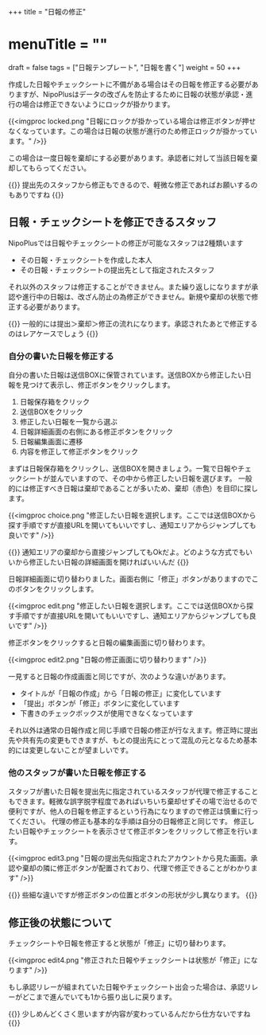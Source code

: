 +++
title = "日報の修正"
# menuTitle = ""
draft = false
tags = ["日報テンプレート", "日報を書く"]
weight = 50
+++

作成した日報やチェックシートに不備がある場合はその日報を修正する必要がありますが、NipoPlusはデータの改ざんを防止するために日報の状態が承認・進行の場合は修正できないようにロックが掛かります。

{{<imgproc locked.png "日報にロックが掛かっている場合は修正ボタンが押せなくなっています。この場合は日報の状態が進行のため修正ロックが掛かっています。" />}}

この場合は一度日報を棄却にする必要があります。承認者に対して当該日報を棄却してもらってください。

{{<alice pos="right" icon="please">}}
提出先のスタッフから修正もできるので、軽微な修正であればお願いするのもありですね
{{</alice>}}

## 日報・チェックシートを修正できるスタッフ

NipoPlusでは日報やチェックシートの修正が可能なスタッフは2種類います

- その日報・チェックシートを作成した本人
- その日報・チェックシートの提出先として指定されたスタッフ

それ以外のスタッフは修正することができません。また繰り返しになりますが承認や進行中の日報は、改ざん防止の為修正ができません。新規や棄却の状態で修正する必要があります。

{{<alice pos="right" icon="here">}}
一般的には提出＞棄却＞修正の流れになります。承認されたあとで修正するのはレアケースでしょう
{{</alice>}}

### 自分の書いた日報を修正する

自分の書いた日報は送信BOXに保管されています。送信BOXから修正したい日報を見つけて表示し、修正ボタンをクリックします。

1. 日報保存箱をクリック
1. 送信BOXをクリック
1. 修正したい日報を一覧から選ぶ
1. 日報詳細画面の右側にある修正ボタンをクリック
1. 日報編集画面に遷移
1. 内容を修正して修正ボタンをクリック

まずは日報保存箱をクリックし、送信BOXを開きましょう。一覧で日報やチェックシートが並んでいますので、その中から修正したい日報を選びます。
一般的には修正すべき日報は棄却であることが多いため、棄却（赤色）を目印に探します。

{{<imgproc choice.png "修正したい日報を選択します。ここでは送信BOXから探す手順ですが直接URLを開いてもいいですし、通知エリアからジャンプしても良いです" />}}

{{<alice pos="right" icon="ok">}}
通知エリアの棄却から直接ジャンプしてもOkだよ。どのような方式でもいいから修正したい日報の詳細画面を開ければいいんだ
{{</alice>}}

日報詳細画面に切り替わりました。画面右側に「修正」ボタンがありますのでこのボタンをクリックします。

{{<imgproc edit.png "修正したい日報を選択します。ここでは送信BOXから探す手順ですが直接URLを開いてもいいですし、通知エリアからジャンプしても良いです" />}}

修正ボタンをクリックすると日報の編集画面に切り替わります。

{{<imgproc edit2.png "日報の修正画面に切り替わります" />}}

一見すると日報の作成画面と同じですが、次のような違いがあります。

- タイトルが「日報の作成」から「日報の修正」に変化しています
- 「提出」ボタンが「修正」ボタンに変化しています
- 下書きのチェックボックスが使用できなくなっています

それ以外は通常の日報作成と同じ手順で日報の修正が行なえます。修正時に提出先や共有先の変更もできますが、もとの提出先にとって混乱の元となるため基本的には変更しないことが望ましいです。

### 他のスタッフが書いた日報を修正する

スタッフが書いた日報を提出先に指定されているスタッフが代理で修正することもできます。軽微な誤字脱字程度であればいちいち棄却せずその場で治せるので便利ですが、他人の日報を修正するという行為になりますので修正は慎重に行ってください。
代理の修正も基本的な手順は自分の日報修正と同じです。
修正したい日報やチェックシートを表示させて修正ボタンをクリックして修正を行います。

{{<imgproc edit3.png "日報の提出先似指定されたアカウントから見た画面。承認や棄却の隣に修正ボタンが配置されており、代理で修正できることがわかります" />}}

{{<alice pos="right" icon="ok">}}
些細な違いですが修正ボタンの位置とボタンの形状が少し異なります。
{{</alice>}}

## 修正後の状態について

チェックシートや日報を修正すると状態が「修正」に切り替わります。

{{<imgproc edit4.png "修正された日報やチェックシートは状態が「修正」になります" />}}

もし承認リレーが組まれていた日報やチェックシート出会った場合は、承認リレーがどこまで進んでいても1から振り出しに戻ります。

{{<alice pos="right" icon="default">}}
少しめんどくさく思いますが内容が変わっているんだから仕方ないですね
{{</alice>}}
